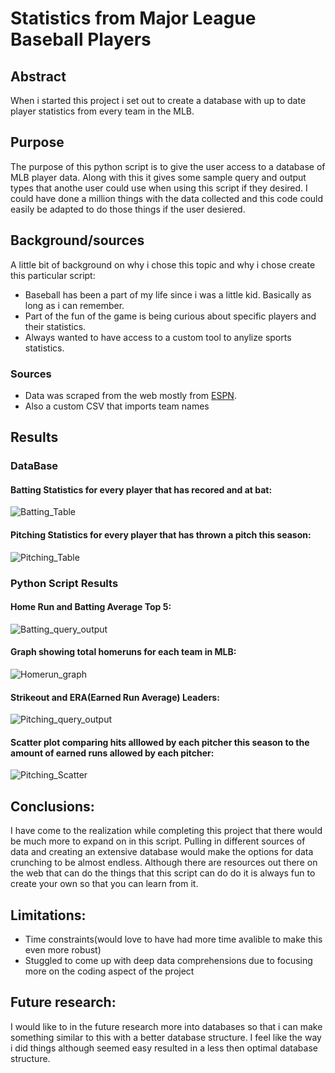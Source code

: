 # Statistics from Major League Baseball Players

## Abstract
When i started this project i set out to create a database with up to date player statistics from every team in the MLB.

## Purpose
The purpose of this python script is to give the user access to a database of MLB player data. Along with this it gives some sample query and output types that anothe user could use when using this script if they desired. I could have done a million things with the data collected and this code could easily be adapted to do those things if the user desiered. 

## Background/sources
A little bit of background on why i chose this topic and why i chose create this particular script:
* Baseball has been a part of my life since i was a little kid. Basically as long as i can remember. 
* Part of the fun of the game is being curious about specific players and their statistics.
* Always wanted to have access to a custom tool to anylize sports statistics.
### Sources
* Data was scraped from the web mostly from [ESPN](https://www.espn.com/mlb/team/stats).
* Also a custom CSV that imports team names

## Results
### DataBase
#### Batting Statistics for every player that has recored and at bat:
![Batting_Table](https://user-images.githubusercontent.com/78560792/118042391-02231880-b342-11eb-9f52-46a103c804f5.PNG)
#### Pitching Statistics for every player that has thrown a pitch this season:
![Pitching_Table](https://user-images.githubusercontent.com/78560792/118042632-529a7600-b342-11eb-817a-84e765fbc363.PNG)
### Python Script Results
#### Home Run and Batting Average Top 5:
![Batting_query_output](https://user-images.githubusercontent.com/78560792/118042962-be7cde80-b342-11eb-863a-d6d4ec436f09.PNG)
#### Graph showing total homeruns for each team in MLB:
![Homerun_graph](https://user-images.githubusercontent.com/78560792/118043127-f6842180-b342-11eb-82c9-82668726aace.PNG)
#### Strikeout and ERA(Earned Run Average) Leaders:
![Pitching_query_output](https://user-images.githubusercontent.com/78560792/118043136-fab03f00-b342-11eb-9a90-4b4b6ccee66a.PNG)
#### Scatter plot comparing hits alllowed by each pitcher this season to the amount of earned runs allowed by each pitcher:
![Pitching_Scatter](https://user-images.githubusercontent.com/78560792/118043387-4b279c80-b343-11eb-8b31-a47384135674.PNG)
## Conclusions:
I have come to the realization while completing this project that there would be much more to expand on in this script. Pulling in different sources of data and creating an extensive database would make the options for data crunching to be almost endless. Although there are resources out there on the web that can do the things that this script can do do it is always fun to create your own so that you can learn from it. 
## Limitations:
* Time constraints(would love to have had more time avalible to make this even more robust)
* Stuggled to come up with deep data comprehensions due to focusing more on the coding aspect of the project
## Future research:
I would like to in the future research more into databases so that i can make something similar to this with a better database structure. I feel like the way i did things although seemed easy resulted in a less then optimal database structure.
